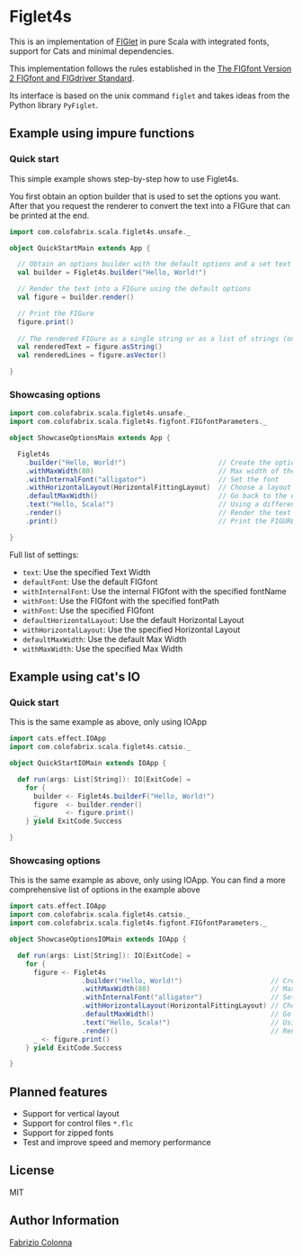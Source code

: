 # Figlet4s

This is an implementation of [FIGlet](http://www.figlet.org/) in pure Scala with integrated fonts,
support for Cats and minimal dependencies.

This implementation follows the rules established in the [The FIGfont Version 2 FIGfont and
FIGdriver Standard](figfont_reference.txt).

Its interface is based on the unix command `figlet` and takes ideas from the Python library
`PyFiglet`.

## Example using impure functions

### Quick start

This simple example shows step-by-step how to use Figlet4s.

You first obtain an option builder that is used to set the options you want. After that you request the renderer to
convert the text into a FIGure that can be printed at the end.

```scala
import com.colofabrix.scala.figlet4s.unsafe._

object QuickStartMain extends App {

  // Obtain an options builder with the default options and a set text
  val builder = Figlet4s.builder("Hello, World!")

  // Render the text into a FIGure using the default options
  val figure = builder.render()

  // Print the FIGure
  figure.print()
 
  // The rendered FIGure as a single string or as a list of strings (one for each line)
  val renderedText = figure.asString()
  val renderedLines = figure.asVector() 

}
```

### Showcasing options

```scala
import com.colofabrix.scala.figlet4s.unsafe._
import com.colofabrix.scala.figlet4s.figfont.FIGfontParameters._

object ShowcaseOptionsMain extends App {

  Figlet4s
    .builder("Hello, World!")                       // Create the options builder
    .withMaxWidth(80)                               // Max width of the text
    .withInternalFont("alligator")                  // Set the font
    .withHorizontalLayout(HorizontalFittingLayout)  // Choose a layout
    .defaultMaxWidth()                              // Go back to the default max width
    .text("Hello, Scala!")                          // Using a different text
    .render()                                       // Render the text to a FIGure
    .print()                                        // Print the FIGURE

}
```

Full list of settings:

* `text`: Use the specified Text Width 
* `defaultFont`: Use the default FIGfont 
* `withInternalFont`: Use the internal FIGfont with the specified fontName 
* `withFont`: Use the FIGfont with the specified fontPath 
* `withFont`: Use the specified FIGfont 
* `defaultHorizontalLayout`: Use the default Horizontal Layout 
* `withHorizontalLayout`: Use the specified Horizontal Layout 
* `defaultMaxWidth`: Use the default Max Width 
* `withMaxWidth`: Use the specified Max Width 

## Example using cat's IO

### Quick start

This is the same example as above, only using IOApp

```scala
import cats.effect.IOApp
import com.colofabrix.scala.figlet4s.catsio._

object QuickStartIOMain extends IOApp {

  def run(args: List[String]): IO[ExitCode] =
    for {
      builder <- Figlet4s.builderF("Hello, World!")
      figure  <- builder.render()
      _       <- figure.print()
    } yield ExitCode.Success

}
```

### Showcasing options

This is the same example as above, only using IOApp. You can find a more comprehensive list of options in the example
above

```scala
import cats.effect.IOApp
import com.colofabrix.scala.figlet4s.catsio._
import com.colofabrix.scala.figlet4s.figfont.FIGfontParameters._

object ShowcaseOptionsIOMain extends IOApp {

  def run(args: List[String]): IO[ExitCode] =
    for {
      figure <- Figlet4s
                  .builder("Hello, World!")                      // Create the options builder
                  .withMaxWidth(80)                              // Max width of the text
                  .withInternalFont("alligator")                 // Set the font
                  .withHorizontalLayout(HorizontalFittingLayout) // Choose a layout
                  .defaultMaxWidth()                             // Go back to the default max width
                  .text("Hello, Scala!")                         // Using a different text
                  .render()                                      // Render the text to a FIGure
      _ <- figure.print()
    } yield ExitCode.Success

}
```

## Planned features

* Support for vertical layout
* Support for control files `*.flc`
* Support for zipped fonts
* Test and improve speed and memory performance

## License

MIT

## Author Information

[Fabrizio Colonna](mailto:colofabrix@tin.it)

